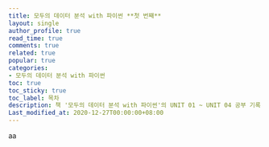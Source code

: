 ```yaml
---
title: 모두의 데이터 분석 with 파이썬 **첫 번째**
layout: single
author_profile: true
read_time: true
comments: true
related: true
popular: true
categories:
- 모두의 데이터 분석 with 파이썬
toc: true
toc_sticky: true
toc_label: 목차
description: 책 '모두의 데이터 분석 with 파이썬'의 UNIT 01 ~ UNIT 04 공부 기록 페이지
Last_modified_at: 2020-12-27T00:00:00+08:00
---
```


aa